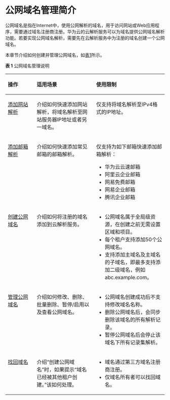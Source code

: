 # 公网域名管理简介<a name="dns_usermanual_0030"></a>

公网域名是指在Internet中，使用公网解析的域名，用于访问网站或Web应用程序，需要通过域名注册商注册。华为云的云解析服务可以为域名提供公网域名解析功能。若要实现公网域名解析，需要先在云解析服务中为注册的域名创建一个公网域名。

本章节介绍如何创建并管理公网域名，如[表1](#table977612405507)所示。

**表 1**  公网域名管理说明

<a name="table977612405507"></a>
<table><thead align="left"><tr id="row87771409504"><th class="cellrowborder" valign="top" width="18.13181318131813%" id="mcps1.2.4.1.1"><p id="p15777740175016"><a name="p15777740175016"></a><a name="p15777740175016"></a>操作</p>
</th>
<th class="cellrowborder" valign="top" width="37.32373237323732%" id="mcps1.2.4.1.2"><p id="p47771140115015"><a name="p47771140115015"></a><a name="p47771140115015"></a>适用场景</p>
</th>
<th class="cellrowborder" valign="top" width="44.54445444544455%" id="mcps1.2.4.1.3"><p id="p11777174055015"><a name="p11777174055015"></a><a name="p11777174055015"></a>使用限制</p>
</th>
</tr>
</thead>
<tbody><tr id="row161182192013"><td class="cellrowborder" valign="top" width="18.13181318131813%" headers="mcps1.2.4.1.1 "><p id="p611182110202"><a name="p611182110202"></a><a name="p611182110202"></a><a href="添加网站解析.md">添加网站解析</a></p>
</td>
<td class="cellrowborder" valign="top" width="37.32373237323732%" headers="mcps1.2.4.1.2 "><p id="p5724103617219"><a name="p5724103617219"></a><a name="p5724103617219"></a>介绍如何快速添加网站解析，将域名解析至网站服务器IP地址或者另一域名。</p>
</td>
<td class="cellrowborder" valign="top" width="44.54445444544455%" headers="mcps1.2.4.1.3 "><p id="p948625413917"><a name="p948625413917"></a><a name="p948625413917"></a>仅支持将域名解析至IPv4格式的IP地址。</p>
</td>
</tr>
<tr id="row1987431622015"><td class="cellrowborder" valign="top" width="18.13181318131813%" headers="mcps1.2.4.1.1 "><p id="p15875161614202"><a name="p15875161614202"></a><a name="p15875161614202"></a><a href="添加邮箱解析.md">添加邮箱解析</a></p>
</td>
<td class="cellrowborder" valign="top" width="37.32373237323732%" headers="mcps1.2.4.1.2 "><p id="p528045116911"><a name="p528045116911"></a><a name="p528045116911"></a>介绍如何快速添加常见邮箱的邮箱解析。</p>
</td>
<td class="cellrowborder" valign="top" width="44.54445444544455%" headers="mcps1.2.4.1.3 "><p id="p1128112511995"><a name="p1128112511995"></a><a name="p1128112511995"></a>仅支持为如下邮箱快速添加邮箱解析：</p>
<a name="ul32631555181120"></a><a name="ul32631555181120"></a><ul id="ul32631555181120"><li>华为云云速邮箱</li><li>阿里云企业邮箱</li><li>网易免费邮箱</li><li>网易企业邮箱</li><li>腾讯企业邮箱</li></ul>
</td>
</tr>
<tr id="row3777840175020"><td class="cellrowborder" valign="top" width="18.13181318131813%" headers="mcps1.2.4.1.1 "><p id="p167777403501"><a name="p167777403501"></a><a name="p167777403501"></a><a href="创建公网域名.md">创建公网域名</a></p>
</td>
<td class="cellrowborder" valign="top" width="37.32373237323732%" headers="mcps1.2.4.1.2 "><p id="p777716406501"><a name="p777716406501"></a><a name="p777716406501"></a>介绍如何将注册的域名添加到云解析服务。</p>
</td>
<td class="cellrowborder" valign="top" width="44.54445444544455%" headers="mcps1.2.4.1.3 "><a name="ul446519315616"></a><a name="ul446519315616"></a><ul id="ul446519315616"><li>公网域名属于全局级资源，在创建之前无需设置区域和项目。</li><li>每个租户支持添加50个公网域名。</li><li>支持添加主域名及主域名的子域名，即最多支持添加二级域名，例如abc.example.com。</li></ul>
</td>
</tr>
<tr id="row1577754016507"><td class="cellrowborder" valign="top" width="18.13181318131813%" headers="mcps1.2.4.1.1 "><p id="p4777640105010"><a name="p4777640105010"></a><a name="p4777640105010"></a><a href="管理公网域名.md">管理公网域名</a></p>
</td>
<td class="cellrowborder" valign="top" width="37.32373237323732%" headers="mcps1.2.4.1.2 "><p id="p1050711456231"><a name="p1050711456231"></a><a name="p1050711456231"></a>介绍如何修改、删除、批量删除、暂停/启用以及查看公网域名。</p>
</td>
<td class="cellrowborder" valign="top" width="44.54445444544455%" headers="mcps1.2.4.1.3 "><a name="ul18735122581518"></a><a name="ul18735122581518"></a><ul id="ul18735122581518"><li>公网域名创建成功后不支持修改域名名称。</li><li>删除公网域名后，会同步删除该域名的所有解析记录。</li><li>暂停公网域名后会停止该域名下所有记录集解析。</li></ul>
</td>
</tr>
<tr id="row187779402501"><td class="cellrowborder" valign="top" width="18.13181318131813%" headers="mcps1.2.4.1.1 "><p id="p117774407505"><a name="p117774407505"></a><a name="p117774407505"></a><a href="找回域名.md">找回域名</a></p>
</td>
<td class="cellrowborder" valign="top" width="37.32373237323732%" headers="mcps1.2.4.1.2 "><p id="p157771840155010"><a name="p157771840155010"></a><a name="p157771840155010"></a>介绍“创建公网域名”时，如果提示“域名已经被其他租户创建。”该如何处理。</p>
</td>
<td class="cellrowborder" valign="top" width="44.54445444544455%" headers="mcps1.2.4.1.3 "><a name="ul1638819454403"></a><a name="ul1638819454403"></a><ul id="ul1638819454403"><li>域名通过第三方域名注册商注册。</li><li>仅域名所有者可以找回域名。</li></ul>
</td>
</tr>
</tbody>
</table>

